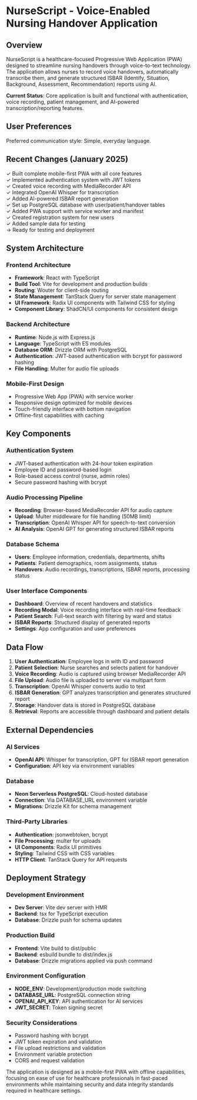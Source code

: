 # NurseScript - Voice-Enabled Nursing Handover Application

## Overview

NurseScript is a healthcare-focused Progressive Web Application (PWA) designed to streamline nursing handovers through voice-to-text technology. The application allows nurses to record voice handovers, automatically transcribe them, and generate structured ISBAR (Identify, Situation, Background, Assessment, Recommendation) reports using AI.

**Current Status**: Core application is built and functional with authentication, voice recording, patient management, and AI-powered transcription/reporting features.

## User Preferences

Preferred communication style: Simple, everyday language.

## Recent Changes (January 2025)

✓ Built complete mobile-first PWA with all core features  
✓ Implemented authentication system with JWT tokens  
✓ Created voice recording with MediaRecorder API  
✓ Integrated OpenAI Whisper for transcription  
✓ Added AI-powered ISBAR report generation  
✓ Set up PostgreSQL database with user/patient/handover tables  
✓ Added PWA support with service worker and manifest  
✓ Created registration system for new users  
✓ Added sample data for testing  
→ Ready for testing and deployment

## System Architecture

### Frontend Architecture
- **Framework**: React with TypeScript
- **Build Tool**: Vite for development and production builds
- **Routing**: Wouter for client-side routing
- **State Management**: TanStack Query for server state management
- **UI Framework**: Radix UI components with Tailwind CSS for styling
- **Component Library**: ShadCN/UI components for consistent design

### Backend Architecture
- **Runtime**: Node.js with Express.js
- **Language**: TypeScript with ES modules
- **Database ORM**: Drizzle ORM with PostgreSQL
- **Authentication**: JWT-based authentication with bcrypt for password hashing
- **File Handling**: Multer for audio file uploads

### Mobile-First Design
- Progressive Web App (PWA) with service worker
- Responsive design optimized for mobile devices
- Touch-friendly interface with bottom navigation
- Offline-first capabilities with caching

## Key Components

### Authentication System
- JWT-based authentication with 24-hour token expiration
- Employee ID and password-based login
- Role-based access control (nurse, admin roles)
- Secure password hashing with bcrypt

### Audio Processing Pipeline
- **Recording**: Browser-based MediaRecorder API for audio capture
- **Upload**: Multer middleware for file handling (50MB limit)
- **Transcription**: OpenAI Whisper API for speech-to-text conversion
- **AI Analysis**: OpenAI GPT for generating structured ISBAR reports

### Database Schema
- **Users**: Employee information, credentials, departments, shifts
- **Patients**: Patient demographics, room assignments, status
- **Handovers**: Audio recordings, transcriptions, ISBAR reports, processing status

### User Interface Components
- **Dashboard**: Overview of recent handovers and statistics
- **Recording Modal**: Voice recording interface with real-time feedback
- **Patient Search**: Full-text search with filtering by ward and status
- **ISBAR Reports**: Structured display of generated reports
- **Settings**: App configuration and user preferences

## Data Flow

1. **User Authentication**: Employee logs in with ID and password
2. **Patient Selection**: Nurse searches and selects patient for handover
3. **Voice Recording**: Audio is captured using browser MediaRecorder API
4. **File Upload**: Audio file is uploaded to server via multipart form
5. **Transcription**: OpenAI Whisper converts audio to text
6. **ISBAR Generation**: GPT analyzes transcription and generates structured report
7. **Storage**: Handover data is stored in PostgreSQL database
8. **Retrieval**: Reports are accessible through dashboard and patient details

## External Dependencies

### AI Services
- **OpenAI API**: Whisper for transcription, GPT for ISBAR report generation
- **Configuration**: API key via environment variables

### Database
- **Neon Serverless PostgreSQL**: Cloud-hosted database
- **Connection**: Via DATABASE_URL environment variable
- **Migrations**: Drizzle Kit for schema management

### Third-Party Libraries
- **Authentication**: jsonwebtoken, bcrypt
- **File Processing**: multer for uploads
- **UI Components**: Radix UI primitives
- **Styling**: Tailwind CSS with CSS variables
- **HTTP Client**: TanStack Query for API requests

## Deployment Strategy

### Development Environment
- **Dev Server**: Vite dev server with HMR
- **Backend**: tsx for TypeScript execution
- **Database**: Drizzle push for schema updates

### Production Build
- **Frontend**: Vite build to dist/public
- **Backend**: esbuild bundle to dist/index.js
- **Database**: Drizzle migrations applied via push command

### Environment Configuration
- **NODE_ENV**: Development/production mode switching
- **DATABASE_URL**: PostgreSQL connection string
- **OPENAI_API_KEY**: API authentication for AI services
- **JWT_SECRET**: Token signing secret

### Security Considerations
- Password hashing with bcrypt
- JWT token expiration and validation
- File upload restrictions and validation
- Environment variable protection
- CORS and request validation

The application is designed as a mobile-first PWA with offline capabilities, focusing on ease of use for healthcare professionals in fast-paced environments while maintaining security and data integrity standards required in healthcare settings.